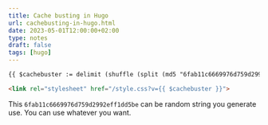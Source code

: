 ```yaml
---
title: Cache busting in Hugo
url: cachebusting-in-hugo.html
date: 2023-05-01T12:00:00+02:00
type: notes
draft: false
tags: [hugo]
---
```


```html
{{ $cachebuster := delimit (shuffle (split (md5 "6fab11c6669976d759d2992eff1dd5be") "" )) "" }}

<link rel="stylesheet" href="/style.css?v={{ $cachebuster }}">
```

This `6fab11c6669976d759d2992eff1dd5be` can be random string you generate use.
You can use whatever you want.

